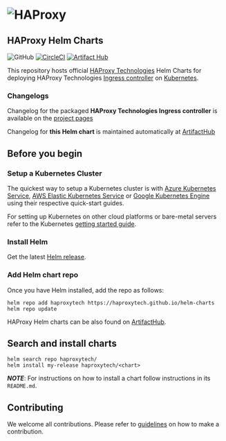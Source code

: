 # ![HAProxy](https://github.com/haproxytech/kubernetes-ingress/raw/master/assets/images/haproxy-weblogo-210x49.png "HAProxy")

## HAProxy Helm Charts

![GitHub](https://img.shields.io/github/license/haproxytech/helm-charts)
[![CircleCI](https://circleci.com/gh/haproxytech/helm-charts/tree/main.svg?style=svg)](https://circleci.com/gh/haproxytech/helm-charts/tree/main)
[![Artifact Hub](https://img.shields.io/endpoint?url=https://artifacthub.io/badge/repository/haproxytech)](https://artifacthub.io/packages/search?repo=haproxytech)

This repository hosts official [HAProxy Technologies](https://www.haproxy.com/) Helm Charts for deploying HAProxy Technologies [Ingress controller](https://github.com/haproxytech/kubernetes-ingress) on [Kubernetes](https://kubernetes.io/).

### Changelogs

Changelog for the packaged **HAProxy Technologies Ingress controller** is available on the [project pages](https://github.com/haproxytech/kubernetes-ingress/releases/)

Changelog for **this Helm chart** is maintained automatically at [ArtifactHub](https://artifacthub.io/packages/helm/haproxytech/kubernetes-ingress?modal=changelog)

## Before you begin

### Setup a Kubernetes Cluster

The quickest way to setup a Kubernetes cluster is with [Azure Kubernetes Service](https://azure.microsoft.com/en-us/services/kubernetes-service/), [AWS Elastic Kubernetes Service](https://aws.amazon.com/eks/) or [Google Kubernetes Engine](https://cloud.google.com/kubernetes-engine/) using their respective quick-start guides.

For setting up Kubernetes on other cloud platforms or bare-metal servers refer to the Kubernetes [getting started guide](http://kubernetes.io/docs/getting-started-guides/).

### Install Helm

Get the latest [Helm release](https://github.com/helm/helm#install).

### Add Helm chart repo

Once you have Helm installed, add the repo as follows:

```console
helm repo add haproxytech https://haproxytech.github.io/helm-charts
helm repo update
```

HAProxy Helm charts can be also found on [ArtifactHub](https://artifacthub.io/packages/search?repo=haproxytech).

## Search and install charts

```console
helm search repo haproxytech/
helm install my-release haproxytech/<chart>
```

**_NOTE_**: For instructions on how to install a chart follow instructions in its `README.md`.

## Contributing

We welcome all contributions. Please refer to [guidelines](CONTRIBUTING.md) on how to make a contribution.
